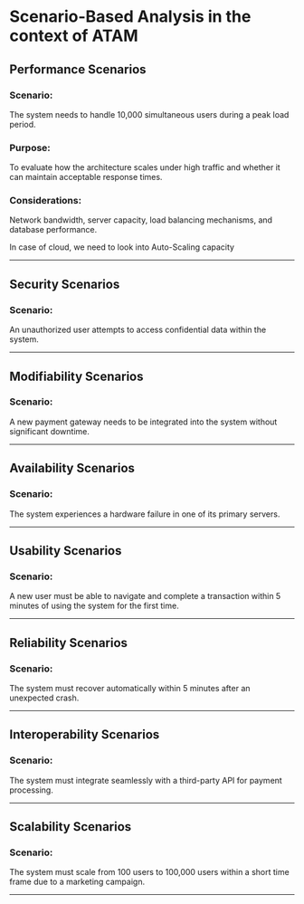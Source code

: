 # Scenario-Based Analysis in the context of ATAM

## Performance Scenarios

### Scenario: 

The system needs to handle 10,000 simultaneous users during a peak load period.

### Purpose: 

To evaluate how the architecture scales under high traffic and whether it can maintain acceptable response times.

### Considerations: 

Network bandwidth, server capacity, load balancing mechanisms, and database performance.

In case of cloud, we need to look into Auto-Scaling capacity

---

## Security Scenarios

### Scenario: 

An unauthorized user attempts to access confidential data within the system.

---

## Modifiability Scenarios

### Scenario: 

A new payment gateway needs to be integrated into the system without significant downtime.

---
## Availability Scenarios

### Scenario: 

The system experiences a hardware failure in one of its primary servers.

---

## Usability Scenarios

### Scenario: 

A new user must be able to navigate and complete a transaction within 5 minutes of using the system for the first time.

---

## Reliability Scenarios

### Scenario: 

The system must recover automatically within 5 minutes after an unexpected crash.

---

## Interoperability Scenarios

### Scenario: 

The system must integrate seamlessly with a third-party API for payment processing.

---

## Scalability Scenarios

### Scenario: 

The system must scale from 100 users to 100,000 users within a short time frame due to a marketing campaign.

---